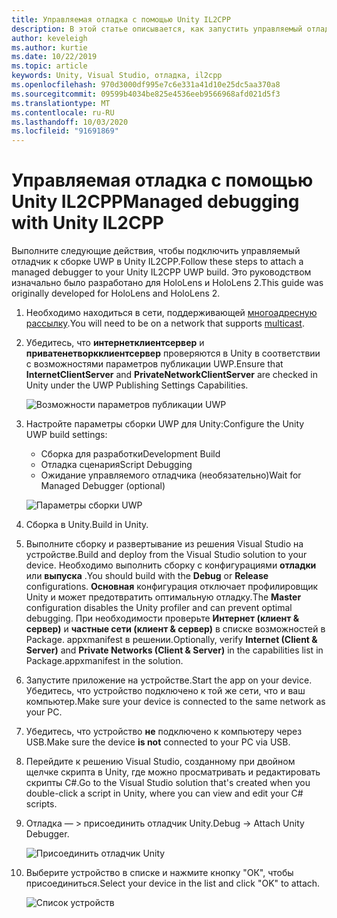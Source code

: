 ```yaml
---
title: Управляемая отладка с помощью Unity IL2CPP
description: В этой статье описывается, как запустить управляемый отладчик в проекте UWP для Unity IL2CPP.
author: keveleigh
ms.author: kurtie
ms.date: 10/22/2019
ms.topic: article
keywords: Unity, Visual Studio, отладка, il2cpp
ms.openlocfilehash: 970d3000df995e7c6e331a41d10e25dc5aa370a8
ms.sourcegitcommit: 09599b4034be825e4536eeb9566968afd021d5f3
ms.translationtype: MT
ms.contentlocale: ru-RU
ms.lasthandoff: 10/03/2020
ms.locfileid: "91691869"
---
```

# <a name="managed-debugging-with-unity-il2cpp"></a><span data-ttu-id="f5a49-104">Управляемая отладка с помощью Unity IL2CPP</span><span class="sxs-lookup"><span data-stu-id="f5a49-104">Managed debugging with Unity IL2CPP</span></span>

<span data-ttu-id="f5a49-105">Выполните следующие действия, чтобы подключить управляемый отладчик к сборке UWP в Unity IL2CPP.</span><span class="sxs-lookup"><span data-stu-id="f5a49-105">Follow these steps to attach a managed debugger to your Unity IL2CPP UWP build.</span></span> <span data-ttu-id="f5a49-106">Это руководством изначально было разработано для HoloLens и HoloLens 2.</span><span class="sxs-lookup"><span data-stu-id="f5a49-106">This guide was originally developed for HoloLens and HoloLens 2.</span></span>

1. <span data-ttu-id="f5a49-107">Необходимо находиться в сети, поддерживающей [многоадресную рассылку](https://en.wikipedia.org/wiki/Multicast).</span><span class="sxs-lookup"><span data-stu-id="f5a49-107">You will need to be on a network that supports [multicast](https://en.wikipedia.org/wiki/Multicast).</span></span>
1. <span data-ttu-id="f5a49-108">Убедитесь, что **интернетклиентсервер** и **приватенетворкклиентсервер** проверяются в Unity в соответствии с возможностями параметров публикации UWP.</span><span class="sxs-lookup"><span data-stu-id="f5a49-108">Ensure that **InternetClientServer** and **PrivateNetworkClientServer** are checked in Unity under the UWP Publishing Settings Capabilities.</span></span>

    ![Возможности параметров публикации UWP](images/il2cpp-debugging-capabilities.png)

1. <span data-ttu-id="f5a49-110">Настройте параметры сборки UWP для Unity:</span><span class="sxs-lookup"><span data-stu-id="f5a49-110">Configure the Unity UWP build settings:</span></span>
    - <span data-ttu-id="f5a49-111">Сборка для разработки</span><span class="sxs-lookup"><span data-stu-id="f5a49-111">Development Build</span></span>
    - <span data-ttu-id="f5a49-112">Отладка сценария</span><span class="sxs-lookup"><span data-stu-id="f5a49-112">Script Debugging</span></span>
    - <span data-ttu-id="f5a49-113">Ожидание управляемого отладчика (необязательно)</span><span class="sxs-lookup"><span data-stu-id="f5a49-113">Wait for Managed Debugger (optional)</span></span>

    ![Параметры сборки UWP](images/il2cpp-debugging-build.png)

1. <span data-ttu-id="f5a49-115">Сборка в Unity.</span><span class="sxs-lookup"><span data-stu-id="f5a49-115">Build in Unity.</span></span>
1. <span data-ttu-id="f5a49-116">Выполните сборку и развертывание из решения Visual Studio на устройстве.</span><span class="sxs-lookup"><span data-stu-id="f5a49-116">Build and deploy from the Visual Studio solution to your device.</span></span> <span data-ttu-id="f5a49-117">Необходимо выполнить сборку с конфигурациями **отладки** или **выпуска** .</span><span class="sxs-lookup"><span data-stu-id="f5a49-117">You should build with the **Debug** or **Release** configurations.</span></span> <span data-ttu-id="f5a49-118">**Основная** конфигурация отключает профилировщик Unity и может предотвратить оптимальную отладку.</span><span class="sxs-lookup"><span data-stu-id="f5a49-118">The **Master** configuration disables the Unity profiler and can prevent optimal debugging.</span></span> <span data-ttu-id="f5a49-119">При необходимости проверьте **Интернет (клиент & сервер)** и **частные сети (клиент & сервер)** в списке возможностей в Package. appxmanifest в решении.</span><span class="sxs-lookup"><span data-stu-id="f5a49-119">Optionally, verify **Internet (Client & Server)** and **Private Networks (Client & Server)** in the capabilities list in Package.appxmanifest in the solution.</span></span>
1. <span data-ttu-id="f5a49-120">Запустите приложение на устройстве.</span><span class="sxs-lookup"><span data-stu-id="f5a49-120">Start the app on your device.</span></span> <span data-ttu-id="f5a49-121">Убедитесь, что устройство подключено к той же сети, что и ваш компьютер.</span><span class="sxs-lookup"><span data-stu-id="f5a49-121">Make sure your device is connected to the same network as your PC.</span></span>
1. <span data-ttu-id="f5a49-122">Убедитесь, что устройство **не** подключено к компьютеру через USB.</span><span class="sxs-lookup"><span data-stu-id="f5a49-122">Make sure the device **is not** connected to your PC via USB.</span></span>
1. <span data-ttu-id="f5a49-123">Перейдите к решению Visual Studio, созданному при двойном щелчке скрипта в Unity, где можно просматривать и редактировать скрипты C#.</span><span class="sxs-lookup"><span data-stu-id="f5a49-123">Go to the Visual Studio solution that's created when you double-click a script in Unity, where you can view and edit your C# scripts.</span></span>
1. <span data-ttu-id="f5a49-124">Отладка — > присоединить отладчик Unity.</span><span class="sxs-lookup"><span data-stu-id="f5a49-124">Debug -> Attach Unity Debugger.</span></span>

    ![Присоединить отладчик Unity](images/il2cpp-debugging-attach.png)

1. <span data-ttu-id="f5a49-126">Выберите устройство в списке и нажмите кнопку "ОК", чтобы присоединиться.</span><span class="sxs-lookup"><span data-stu-id="f5a49-126">Select your device in the list and click "OK" to attach.</span></span>

    ![Список устройств](images/il2cpp-debugging-machines.png)
